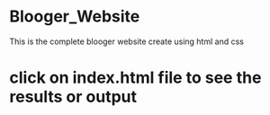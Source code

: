 # Blooger_Website
This is the complete blooger website create using html and css

# click on index.html file to see the results or output
